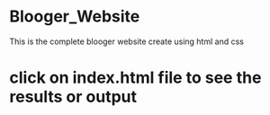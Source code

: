 # Blooger_Website
This is the complete blooger website create using html and css

# click on index.html file to see the results or output
